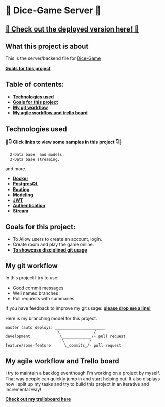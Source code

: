 # 🎲 Dice-Game Server 🎲
## [🎲 Check out the deployed version here! 🎲](https://the-dice-game.herokuapp.com/login)

## What this project is about

This is the server/backend file for [Dice-Game](https://github.com/eslamharidy/dice-game-client/blob/master/README.md) 

**[Goals for this project](#goals-for-this-project)**

## Table of contents:

- **[Technologies used](#technologies-used)**
- **[Goals for this project](#goals-for-this-project)**
- **[My git workflow](#my-git-workflow)**
- **[My agile workflow and trello board](#my-agile-workflow-and-trello-board)**

## Technologies used

#### 👀👇 Click links to view some samples in this project 👇👀

      2-Data base  and models.
      3-Data base streaming.
and more.. 
- **[Docker](https://www.docker.com/get-started)**  
- **[PostgresQL](https://www.postgresql.org/docs/)**  
- **[Routing](user/router.js)**  
- **[Modeling](user/model.js)** 
- **[JWT](auth/jwt.js)**  
- **[Authentication](auth/router.js)**
- **[Stream](index.js)**

## Goals for this project:

- To Allow users to create an account, login.  
- Create room and play the game online.
- **[To showcase disciplined git usage](#my-git-workflow)**


## My git workflow

In this project I try to use:

- Good commit messages
- Well named branches
- Pull requests with summaries

If you have feedback to improve my git usage: **[please drop me a line!](https://www.linkedin.com/in/eslam-haridy-0b14316a/)** 

Here is my branching model for this project.

```
master (auto deploys) ______________________
                       \               /
development             \_____________/- pull request
                         \           /
feature/some-feature      \_commits_/- pull request
```

## My agile workflow and Trello board

I try to maintain a backlog eventhough I'm working on a project by myself. That way people can quickly jump in and start helping out. It also displays how I split up my tasks and try to build this project in an iterative and incremental way!

**[Check out my trelloboard here](https://trello.com/b/yDKnIMXp/dice-game)**





